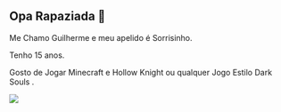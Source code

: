 ## Opa Rapaziada 👋

Me Chamo Guilherme e meu apelido é Sorrisinho. 

Tenho 15 anos.

Gosto de Jogar Minecraft e Hollow Knight ou qualquer Jogo Estilo Dark Souls .

![](https://media1.tenor.com/m/_pSTChwI1mcAAAAd/dbz-goku.gif)
